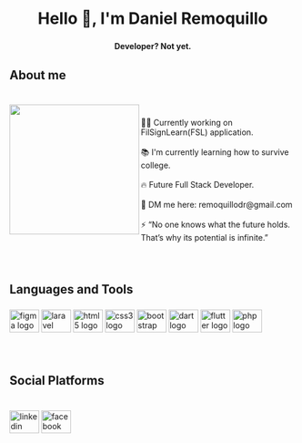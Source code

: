 <h1 align="center">Hello 👋, I'm Daniel Remoquillo</h1>

###

<h4 align="center">Developer? Not yet.</h4>

###

<h2 align="left">About me</h2>

###

<br clear="both">

<img align="left" height="228" src="https://media.tenor.com/aSaYnI7L9b0AAAAC/bocchi-the-rock-bocchi.gif"  />

###

<p align="left">    👨‍💻 Currently working on FilSignLearn(FSL) application.<br><br>   📚 I'm currently learning how to survive college.<br><br>   🔥 Future Full Stack Developer.<br><br>   📨 DM me here: remoquillodr@gmail.com<br><br>    ⚡ “No one knows what the future holds. That’s why its potential is infinite.”</p>

###

<br clear="both">

<h2 align="left">Languages and Tools</h2>

###

<div align="left">
  <img src="https://cdn.jsdelivr.net/gh/devicons/devicon/icons/figma/figma-original.svg" height="40" width="52" alt="figma logo"  />
  <img src="https://cdn.jsdelivr.net/gh/devicons/devicon/icons/laravel/laravel-plain.svg" height="40" width="52" alt="laravel logo"  />
  <img src="https://cdn.jsdelivr.net/gh/devicons/devicon/icons/html5/html5-original.svg" height="40" width="52" alt="html5 logo"  />
  <img src="https://cdn.jsdelivr.net/gh/devicons/devicon/icons/css3/css3-original.svg" height="40" width="52" alt="css3 logo"  />
  <img src="https://cdn.jsdelivr.net/gh/devicons/devicon/icons/bootstrap/bootstrap-original.svg" height="40" width="52" alt="bootstrap logo"  />
  <img src="https://cdn.jsdelivr.net/gh/devicons/devicon/icons/dart/dart-original.svg" height="40" width="52" alt="dart logo"  />
  <img src="https://cdn.jsdelivr.net/gh/devicons/devicon/icons/flutter/flutter-original.svg" height="40" width="52" alt="flutter logo"  />
  <img src="https://cdn.jsdelivr.net/gh/devicons/devicon/icons/php/php-original.svg" height="40" width="52" alt="php logo"  />
</div>

###

<br clear="both">

<h2 align="left">Social Platforms</h2>

###

<br clear="both">

<div align="left">
  <img src="https://raw.githubusercontent.com/maurodesouza/profile-readme-generator/master/src/assets/icons/social/linkedin/default.svg" width="52" height="40" alt="linkedin logo"  />
  <a href="https://www.facebook.com/dnl8100" target="_blank">
    <img src="https://raw.githubusercontent.com/maurodesouza/profile-readme-generator/master/src/assets/icons/social/facebook/default.svg" width="52" height="40" alt="facebook logo"  />
  </a>
</div>

###
